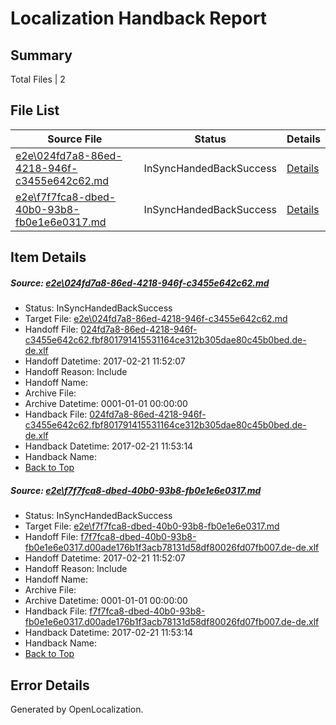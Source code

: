 # <a name='report-top'></a> Localization Handback Report

## Summary
 Total Files | 2

## File List
 Source File | Status | Details 
 ----------- | ------ | ------- 
 [e2e\024fd7a8-86ed-4218-946f-c3455e642c62.md](https://github.com/OpenLocalizationTestOrg/ol-test4/blob/082c8ddf62ff8fd3561d477b3eed16f53c92e719/e2e/024fd7a8-86ed-4218-946f-c3455e642c62.md) | InSyncHandedBackSuccess | [Details](#db9fae1d613c84d867924cfafaef0b18a1e298211)
 [e2e\f7f7fca8-dbed-40b0-93b8-fb0e1e6e0317.md](https://github.com/OpenLocalizationTestOrg/ol-test4/blob/082c8ddf62ff8fd3561d477b3eed16f53c92e719/e2e/f7f7fca8-dbed-40b0-93b8-fb0e1e6e0317.md) | InSyncHandedBackSuccess | [Details](#2ca75b5e84e004729f7202f741529d3440fa77c42)

## Item Details
##### <a name='db9fae1d613c84d867924cfafaef0b18a1e298211'></a> Source: [e2e\024fd7a8-86ed-4218-946f-c3455e642c62.md](https://github.com/OpenLocalizationTestOrg/ol-test4/blob/082c8ddf62ff8fd3561d477b3eed16f53c92e719/e2e/024fd7a8-86ed-4218-946f-c3455e642c62.md)
* Status: InSyncHandedBackSuccess
* Target File: [e2e\024fd7a8-86ed-4218-946f-c3455e642c62.md](https://github.com/OpenLocalizationTestOrg/ol-test4-dede/blob/946d6b7ed80bf6586064ce74ac7721f08b2170ca/e2e/024fd7a8-86ed-4218-946f-c3455e642c62.md)
* Handoff File: [024fd7a8-86ed-4218-946f-c3455e642c62.fbf801791415531164ce312b305dae80c45b0bed.de-de.xlf](https://github.com/OpenLocalizationTestOrg/ol-test4-handoff/blob/fffbec2e6d1c95ac06402a60760f5996a10604eb/ol-handoff/OpenLocalizationTestOrg/ol-test4-dede/xinjiang/high/024fd7a8-86ed-4218-946f-c3455e642c62.fbf801791415531164ce312b305dae80c45b0bed.de-de.xlf)
* Handoff Datetime: 2017-02-21 11:52:07
* Handoff Reason: Include
* Handoff Name: 
* Archive File: 
* Archive Datetime: 0001-01-01 00:00:00
* Handback File: [024fd7a8-86ed-4218-946f-c3455e642c62.fbf801791415531164ce312b305dae80c45b0bed.de-de.xlf](https://github.com/OpenLocalizationTestOrg/ol-test4-handback/blob/a1cd06b54de57829194c58ac69f073dbdfc6c8da/ol-handback/OpenLocalizationTestOrg/ol-test4-dede/xinjiang/high/024fd7a8-86ed-4218-946f-c3455e642c62.fbf801791415531164ce312b305dae80c45b0bed.de-de.xlf)
* Handback Datetime: 2017-02-21 11:53:14
* Handback Name: 
* [Back to Top](#report-top)

##### <a name='2ca75b5e84e004729f7202f741529d3440fa77c42'></a> Source: [e2e\f7f7fca8-dbed-40b0-93b8-fb0e1e6e0317.md](https://github.com/OpenLocalizationTestOrg/ol-test4/blob/082c8ddf62ff8fd3561d477b3eed16f53c92e719/e2e/f7f7fca8-dbed-40b0-93b8-fb0e1e6e0317.md)
* Status: InSyncHandedBackSuccess
* Target File: [e2e\f7f7fca8-dbed-40b0-93b8-fb0e1e6e0317.md](https://github.com/OpenLocalizationTestOrg/ol-test4-dede/blob/946d6b7ed80bf6586064ce74ac7721f08b2170ca/e2e/f7f7fca8-dbed-40b0-93b8-fb0e1e6e0317.md)
* Handoff File: [f7f7fca8-dbed-40b0-93b8-fb0e1e6e0317.d00ade176b1f3acb78131d58df80026fd07fb007.de-de.xlf](https://github.com/OpenLocalizationTestOrg/ol-test4-handoff/blob/fffbec2e6d1c95ac06402a60760f5996a10604eb/ol-handoff/OpenLocalizationTestOrg/ol-test4-dede/xinjiang/high/f7f7fca8-dbed-40b0-93b8-fb0e1e6e0317.d00ade176b1f3acb78131d58df80026fd07fb007.de-de.xlf)
* Handoff Datetime: 2017-02-21 11:52:07
* Handoff Reason: Include
* Handoff Name: 
* Archive File: 
* Archive Datetime: 0001-01-01 00:00:00
* Handback File: [f7f7fca8-dbed-40b0-93b8-fb0e1e6e0317.d00ade176b1f3acb78131d58df80026fd07fb007.de-de.xlf](https://github.com/OpenLocalizationTestOrg/ol-test4-handback/blob/a1cd06b54de57829194c58ac69f073dbdfc6c8da/ol-handback/OpenLocalizationTestOrg/ol-test4-dede/xinjiang/high/f7f7fca8-dbed-40b0-93b8-fb0e1e6e0317.d00ade176b1f3acb78131d58df80026fd07fb007.de-de.xlf)
* Handback Datetime: 2017-02-21 11:53:14
* Handback Name: 
* [Back to Top](#report-top)


## Error Details

Generated by OpenLocalization.
